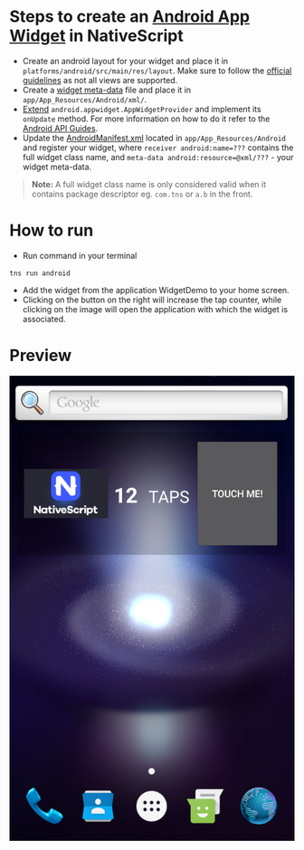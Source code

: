 # Steps to create an [Android App Widget](http://developer.android.com/guide/topics/appwidgets/index.html#MetaData) in NativeScript

* Create an android layout for your widget and place it in `platforms/android/src/main/res/layout`. Make sure to follow the [official guidelines](http://developer.android.com/guide/practices/ui_guidelines/widget_design.html) as not all views are supported.
* Create a [widget meta-data](http://developer.android.com/guide/topics/appwidgets/index.html#MetaData) file and place it in `app/App_Resources/Android/xml/`.
* [Extend](./app/myWidgetClass.js)  `android.appwidget.AppWidgetProvider` and implement its `onUpdate` method. For more information on how to do it refer to the [Android API Guides](http://developer.android.com/guide/topics/appwidgets/index.html#collection_sample).
* Update the [AndroidManifest.xml](https://github.com/Pip3r4o/ns-androidWidget-App-Demo/blob/master/platforms/android/src/main/AndroidManifest.xml#L40) located in `app/App_Resources/Android` and register your widget, where `receiver android:name=???` contains the full widget class name, and `meta-data android:resource=@xml/???` - your widget meta-data. 

>**Note:** A full widget class name is only considered valid when it contains package descriptor eg. `com.tns` or `a.b` in the front.

# How to run

* Run command in your terminal
```Shell
tns run android
```
* Add the widget from the application WidgetDemo to your home screen. 
* Clicking on the button on the right will increase the tap counter, while clicking on the image will open the application with which the widget is associated.

# Preview
![Widget demo](widget.png)
